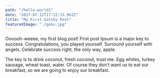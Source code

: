 ```yaml
---
path: "/hello-world1"
date: "2017-07-12T17:12:33.962Z"
title: "My First Gatsby Post"
featuredImage: "./goku.jpg"
---
```

Oooooh-weeee, my first blog post!
First post Ipsum is a major key to success. Congratulations, you played yourself. Surround yourself with angels. Celebrate success right, the only way, apple. 
 
The key is to drink coconut, fresh coconut, trust me. Egg whites, turkey sausage, wheat toast, water. Of course they don’t want us to eat our breakfast, so we are going to enjoy our breakfast. 